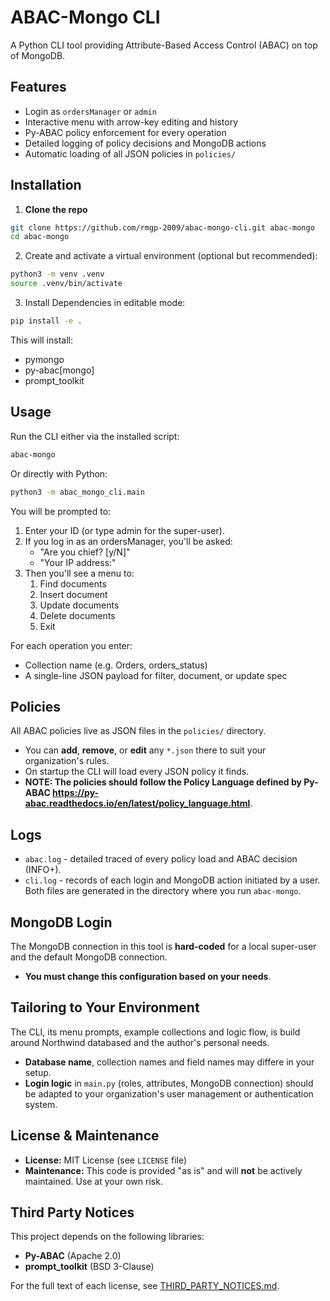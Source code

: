 # ABAC-Mongo CLI

A Python CLI tool providing Attribute-Based Access Control (ABAC) on top of MongoDB.

## Features

- Login as `ordersManager` or `admin`
- Interactive menu with arrow-key editing and history
- Py-ABAC policy enforcement for every operation
- Detailed logging of policy decisions and MongoDB actions
- Automatic loading of all JSON policies in `policies/`

## Installation

1. **Clone the repo**
```bash
git clone https://github.com/rmgp-2009/abac-mongo-cli.git abac-mongo
cd abac-mongo
```

2. Create and activate a virtual environment (optional but recommended):
```bash
python3 -m venv .venv
source .venv/bin/activate
```

3. Install Dependencies in editable mode:
```bash
pip install -e .
```
This will install:
- pymongo
- py-abac[mongo]
- prompt_toolkit

## Usage

Run the CLI either via the installed script:
```bash
abac-mongo
```
Or directly with Python:
```bash
python3 -m abac_mongo_cli.main
```

You will be prompted to:
1. Enter your ID (or type admin for the super-user).
2. If you log in as an ordersManager, you'll be asked:
    - "Are you chief? [y/N]"
    - "Your IP address:"
3. Then you'll see a menu to:
    1. Find documents
    2. Insert document
    3. Update documents
    4. Delete documents
    5. Exit

For each operation you enter:
- Collection name (e.g. Orders, orders_status)
- A single-line JSON payload for filter, document, or update spec

## Policies

All ABAC policies live as JSON files in the `policies/` directory.
- You can **add**, **remove**, or **edit** any `*.json` there to suit your organization's rules. 
- On startup the CLI will load every JSON policy it finds.
- **NOTE: The policies should follow the Policy Language defined by Py-ABAC https://py-abac.readthedocs.io/en/latest/policy_language.html**.

## Logs

- `abac.log` - detailed traced of every policy load and ABAC decision (INFO+).
- `cli.log` - records of each login and MongoDB action initiated by a user.
Both files are generated in the directory where you run `abac-mongo`.

## MongoDB Login

The MongoDB connection in this tool is **hard-coded** for a local super-user and the default MongoDB connection.
- **You must change this configuration based on your needs**.

## Tailoring to Your Environment

The CLI, its menu prompts, example collections and logic flow, is build around Northwind databased and the author's personal needs.
- **Database name**, collection names and field names may differe in your setup.
- **Login logic** in `main.py` (roles, attributes, MongoDB connection) should be adapted to your organization's user management or authentication system.

## License & Maintenance

- **License:** MIT License (see `LICENSE` file)
- **Maintenance:** This code is provided "as is" and will **not** be actively maintained. Use at your own risk.

## Third Party Notices

This project depends on the following libraries:
- **Py-ABAC** (Apache 2.0)
- **prompt_toolkit** (BSD 3-Clause)

For the full text of each license, see [THIRD_PARTY_NOTICES.md](THIRD_PARTY_NOTICES.md).